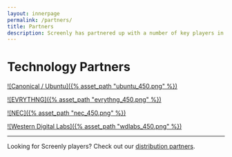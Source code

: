 ```yaml
---
layout: innerpage
permalink: /partners/
title: Partners
description: Screenly has partnered up with a number of key players in the industry.
---
```


# Technology Partners

[![Canonical / Ubuntu]({% asset_path "ubuntu_450.png" %})](https://www.ubuntu.com)

[![EVRYTHNG]({% asset_path "evrythng_450.png" %})](https://evrythng.com)

[![NEC]({% asset_path "nec_450.png" %})]({{site.url}}/nec/)

[![Western Digital Labs]({% asset_path "wdlabs_450.png" %})](http://wdlabs.wd.com)

---

Looking for Screenly players? Check out our [distribution partners]({{site.url}}/distributors/).
